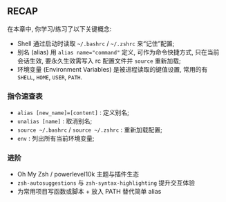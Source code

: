 ## RECAP

在本章中, 你学习/练习了以下关键概念:

- Shell 通过启动时读取 `~/.bashrc` / `~/.zshrc` 来“记住”配置;
- 别名 (alias) 用 `alias name="command"` 定义, 可作为命令快捷方式, 只在当前会话生效, 要永久生效需写入 rc 配置文件并 `source` 重新加载;
- 环境变量 (Environment Variables) 是被进程读取的键值设置, 常用的有 `SHELL`, `HOME`, `USER`, `PATH`. 

### 指令速查表

- `alias [new_name]=[content]` : 定义别名;
- `unalias [name]` : 取消别名;
- `source ~/.bashrc` / `source ~/.zshrc` : 重新加载配置;
- `env` : 列出所有当前环境变量;

### 进阶

- Oh My Zsh / powerlevel10k 主题与插件生态
- `zsh-autosuggestions` 与 `zsh-syntax-highlighting` 提升交互体验
- 为常用项目写函数或脚本 + 放入 PATH 替代简单 alias
